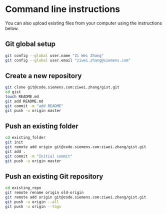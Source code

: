 # Command line instructions
You can also upload existing files from your computer using the instructions below.

## Git global setup
```bash
git config --global user.name "Zi Wei Zhang"
git config --global user.email "ziwei.zhang@siemens.com"
```

## Create a new repository
```bash
git clone git@code.siemens.com:ziwei.zhang/gist.git
cd gist
touch README.md
git add README.md
git commit -m "add README"
git push -u origin master
```

## Push an existing folder
```bash
cd existing_folder
git init
git remote add origin git@code.siemens.com:ziwei.zhang/gist.git
git add .
git commit -m "Initial commit"
git push -u origin master
```

## Push an existing Git repository
```bash
cd existing_repo
git remote rename origin old-origin
git remote add origin git@code.siemens.com:ziwei.zhang/gist.git
git push -u origin --all
git push -u origin --tags
```
